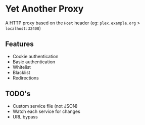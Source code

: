 # Yet Another Proxy
A HTTP proxy based on the `Host` header (eg: `plex.example.org` > `localhost:32400`)

## Features
* Cookie authentication
* Basic authentication
* Whitelist
* Blacklist
* Redirections

## TODO's
* Custom service file (not JSON)
* Watch each service for changes
* URL bypass